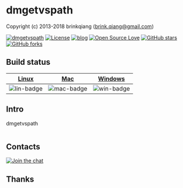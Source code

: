 # dmgetvspath

Copyright (c) 2013-2018 brinkqiang (brink.qiang@gmail.com)

[![dmgetvspath](https://img.shields.io/badge/brinkqiang-dmgetvspath-blue.svg?style=flat-square)](https://github.com/brinkqiang/dmgetvspath)
[![License](https://img.shields.io/badge/license-MIT-brightgreen.svg)](https://github.com/brinkqiang/dmgetvspath/blob/master/LICENSE)
[![blog](https://img.shields.io/badge/Author-Blog-7AD6FD.svg)](https://brinkqiang.github.io/)
[![Open Source Love](https://badges.frapsoft.com/os/v3/open-source.png)](https://github.com/brinkqiang)
[![GitHub stars](https://img.shields.io/github/stars/brinkqiang/dmgetvspath.svg?label=Stars)](https://github.com/brinkqiang/dmgetvspath) 
[![GitHub forks](https://img.shields.io/github/forks/brinkqiang/dmgetvspath.svg?label=Fork)](https://github.com/brinkqiang/dmgetvspath)

## Build status
| [Linux][lin-link] | [Mac][mac-link] | [Windows][win-link] |
| :---------------: | :----------------: | :-----------------: |
| ![lin-badge]      | ![mac-badge]       | ![win-badge]        |

[lin-badge]: https://github.com/brinkqiang/dmgetvspath/workflows/linux/badge.svg "linux build status"
[lin-link]:  https://github.com/brinkqiang/dmgetvspath/actions/workflows/linux.yml "linux build status"
[mac-badge]: https://github.com/brinkqiang/dmgetvspath/workflows/mac/badge.svg "mac build status"
[mac-link]:  https://github.com/brinkqiang/dmgetvspath/actions/workflows/mac.yml "mac build status"
[win-badge]: https://github.com/brinkqiang/dmgetvspath/workflows/win/badge.svg "win build status"
[win-link]:  https://github.com/brinkqiang/dmgetvspath/actions/workflows/win.yml "win build status"

## Intro
dmgetvspath
```cpp
```
## Contacts
[![Join the chat](https://badges.gitter.im/brinkqiang/dmgetvspath/Lobby.svg)](https://gitter.im/brinkqiang/dmgetvspath)

## Thanks
